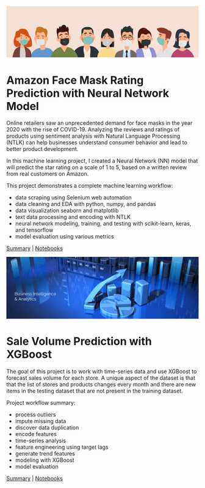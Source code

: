 ![banner](Face%20Mask%20Rating%20Prediction/img/banner.jpg)
# Amazon Face Mask Rating Prediction with Neural Network Model

Online retailers saw an unprecedented demand for face masks in the year 2020 with the rise of COVID-19. Analyzing the reviews and ratings of products using sentiment analysis with Natural Language Processing (NTLK) can help businesses understand consumer behavior and lead to better product development. 

In this machine learning project, I created a Neural Network (NN) model that will predict the star rating on a scale of 1 to 5, based on a written review from real customers on Amazon. 

This project demonstrates a complete machine learning workflow: 
- data scraping using Selenium web automation
- data cleaning and EDA with python, numpy, and pandas
- data visualization seaborn and matplotlib
- text data processing and encoding with NTLK
- neural network modeling, training, and testing with scikit-learn, keras, and tensorflow
- model evaluation using various metrics

[Summary](https://github.com/JinySong/data-engineering-projects/blob/main/Face%20Mask%20Rating%20Prediction/README.md) | [Notebooks](https://github.com/JinySong/data-engineering-projects/tree/main/Face%20Mask%20Rating%20Prediction)


![banner](Sales%20Prediction%20with%20XGBoost/img/banner.jpg)
# Sale Volume Prediction with XGBoost

The goal of this project is to work with time-series data and use XGBoost to forecast sales volume for each store. A unique aspect of the dataset is that that the list of stores and products changes every month and there are new items in the testing dataset that are not present in the training dataset.

Project workflow summary:
- process outliers
- impute missing data
- discover data duplication
- encode features
- time-series analysis
- feature engineering using target lags
- generate trend features
- modeling with XGBoost
- model evaluation

[Summary](https://github.com/JinySong/data-engineering-projects/blob/main/Sales%20Prediction%20with%20XGBoost/README.md) | [Notebooks](https://github.com/JinySong/data-engineering-projects/blob/main/Sales%20Prediction%20with%20XGBoost/Sales%20Prediction%20with%20XGBoost.ipynb)
